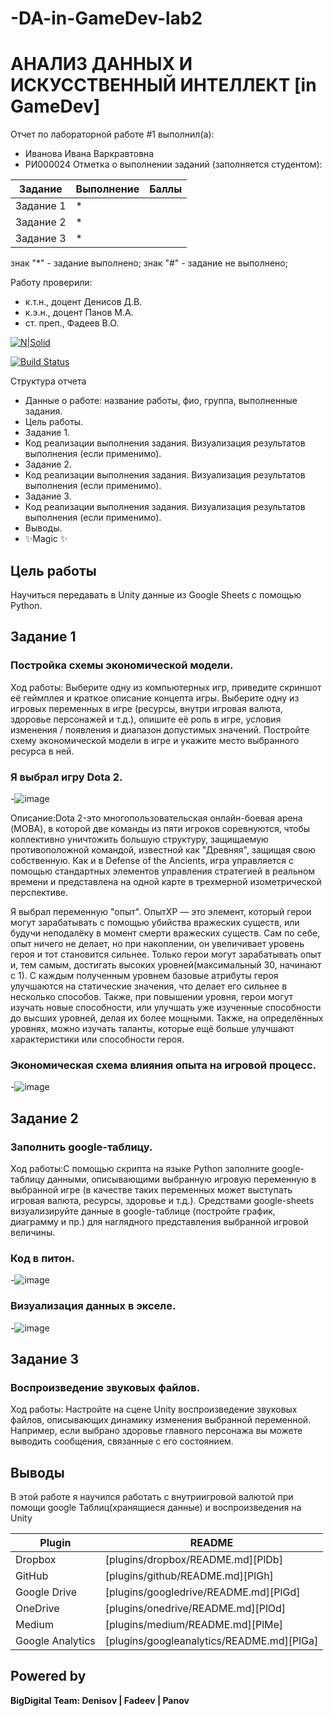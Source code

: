 # -DA-in-GameDev-lab2
# АНАЛИЗ ДАННЫХ И ИСКУССТВЕННЫЙ ИНТЕЛЛЕКТ [in GameDev]
Отчет по лабораторной работе #1 выполнил(а):
- Иванова Ивана Варкравтовна
- РИ000024
Отметка о выполнении заданий (заполняется студентом):

| Задание | Выполнение | Баллы |
| ------ | ------ | ------ |
| Задание 1 | * |  |
| Задание 2 | * |  |
| Задание 3 | * |  |

знак "*" - задание выполнено; знак "#" - задание не выполнено;

Работу проверили:
- к.т.н., доцент Денисов Д.В.
- к.э.н., доцент Панов М.А.
- ст. преп., Фадеев В.О.

[![N|Solid](https://cldup.com/dTxpPi9lDf.thumb.png)](https://nodesource.com/products/nsolid)

[![Build Status](https://travis-ci.org/joemccann/dillinger.svg?branch=master)](https://travis-ci.org/joemccann/dillinger)

Структура отчета

- Данные о работе: название работы, фио, группа, выполненные задания.
- Цель работы.
- Задание 1.
- Код реализации выполнения задания. Визуализация результатов выполнения (если применимо).
- Задание 2.
- Код реализации выполнения задания. Визуализация результатов выполнения (если применимо).
- Задание 3.
- Код реализации выполнения задания. Визуализация результатов выполнения (если применимо).
- Выводы.
- ✨Magic ✨

## Цель работы
Научиться передавать в Unity данные из Google Sheets с помощью Python.


## Задание 1
### Постройка схемы экономической модели.
Ход работы: Выберите одну из компьютерных игр, приведите скриншот её геймплея и краткое описание концепта игры. Выберите одну из игровых переменных в игре (ресурсы, внутри игровая валюта, здоровье персонажей и т.д.), опишите её роль в игре, условия изменения / появления и диапазон допустимых значений. Постройте схему экономической модели в игре и укажите место выбранного ресурса в ней.

### Я выбрал игру Dota 2.


-![image](https://github.com/KamikotoRem/-DA-in-GameDev-lab2/assets/129965242/2dd8949a-f3c4-4df0-baba-f8bcfc7588b6)


Описание:Dota 2-это многопользовательская онлайн-боевая арена (MOBA), в которой две команды из пяти игроков соревнуются, чтобы коллективно уничтожить большую структуру, защищаемую противоположной командой, известной как "Древняя", защищая свою собственную. Как и в Defense of the Ancients, игра управляется с помощью стандартных элементов управления стратегией в реальном времени и представлена на одной карте в трехмерной изометрической перспективе.

Я выбрал переменную "опыт". ОпытXP — это элемент, который герои могут зарабатывать с помощью убийства вражеских существ, или будучи неподалёку в момент смерти вражеских существ. Сам по себе, опыт ничего не делает, но при накоплении, он увеличивает уровень героя и тот становится сильнее. Только герои могут зарабатывать опыт и, тем самым, достигать высоких уровней(максимальный 30, начинают с 1).
С каждым полученным уровнем базовые атрибуты героя улучшаются на статические значения, что делает его сильнее в несколько способов. Также, при повышении уровня, герои могут изучать новые способности, или улучшать уже изученные способности до высших уровней, делая их более мощными. Также, на определённых уровнях, можно изучать таланты, которые ещё больше улучшают характеристики или способности героя.

### Экономическая схема влияния опыта на игровой процесс.



-![image](https://github.com/KamikotoRem/-DA-in-GameDev-lab2/assets/129965242/a3ecc471-a827-4334-b8fb-22fa18428aa6)


## Задание 2
### Заполнить google-таблицу.
Ход работы:С помощью скрипта на языке Python заполните google-таблицу данными, описывающими выбранную игровую переменную в выбранной игре (в качестве таких переменных может выступать игровая валюта, ресурсы, здоровье и т.д.). Средствами google-sheets визуализируйте данные в google-таблице (постройте график, диаграмму и пр.) для наглядного представления выбранной игровой величины.
### Код в питон.
-![image](https://github.com/KamikotoRem/-DA-in-GameDev-lab2/assets/129965242/b57eedae-3e3d-4af1-b362-9b3979aa5161)
### Визуализация данных в экселе.
-![image](https://github.com/KamikotoRem/-DA-in-GameDev-lab2/assets/129965242/fc23e680-32a0-4e8e-973b-5e014f507930)



## Задание 3
### Воспроизведение звуковых файлов.

Ход работы: Настройте на сцене Unity воспроизведение звуковых файлов, описывающих динамику изменения выбранной переменной. Например, если выбрано здоровье главного персонажа вы можете выводить сообщения, связанные с его состоянием.


## Выводы

В этой работе я научился работать с внутриигровой валютой при помощи google Таблиц(хранящиеся данные) и воспроизведения на Unity

| Plugin | README |
| ------ | ------ |
| Dropbox | [plugins/dropbox/README.md][PlDb] |
| GitHub | [plugins/github/README.md][PlGh] |
| Google Drive | [plugins/googledrive/README.md][PlGd] |
| OneDrive | [plugins/onedrive/README.md][PlOd] |
| Medium | [plugins/medium/README.md][PlMe] |
| Google Analytics | [plugins/googleanalytics/README.md][PlGa] |

## Powered by

**BigDigital Team: Denisov | Fadeev | Panov**
